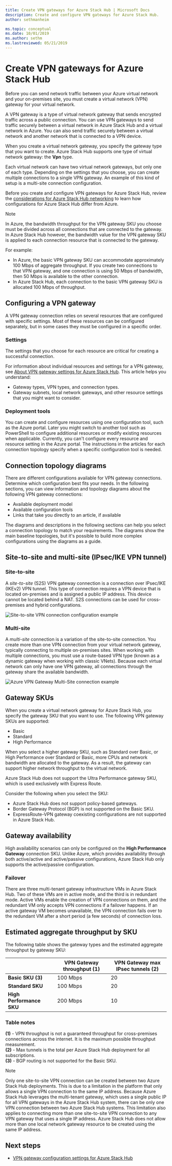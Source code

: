 ```yaml
---
title: Create VPN gateways for Azure Stack Hub | Microsoft Docs
description: Create and configure VPN gateways for Azure Stack Hub.
author: sethmanheim

ms.topic: conceptual
ms.date: 10/01/2019
ms.author: sethm
ms.lastreviewed: 05/21/2019
---
```


# Create VPN gateways for Azure Stack Hub

Before you can send network traffic between your Azure virtual network and your on-premises site, you must create a virtual network (VPN) gateway for your virtual network.

A VPN gateway is a type of virtual network gateway that sends encrypted traffic across a public connection. You can use VPN gateways to send traffic securely between a virtual network in Azure Stack Hub and a virtual network in Azure. You can also send traffic securely between a virtual network and another network that is connected to a VPN device.

When you create a virtual network gateway, you specify the gateway type that you want to create. Azure Stack Hub supports one type of virtual network gateway: the **Vpn** type.

Each virtual network can have two virtual network gateways, but only one of each type. Depending on the settings that you choose, you can create multiple connections to a single VPN gateway. An example of this kind of setup is a multi-site connection configuration.

Before you create and configure VPN gateways for Azure Stack Hub, review the [considerations for Azure Stack Hub networking](azure-stack-network-differences.md) to learn how configurations for Azure Stack Hub differ from Azure.

>[!NOTE]
>In Azure, the bandwidth throughput for the VPN gateway SKU you choose must be divided across all connections that are connected to the gateway. In Azure Stack Hub however, the bandwidth value for the VPN gateway SKU is applied to each connection resource that is connected to the gateway.
>
> For example:
>
> * In Azure, the basic VPN gateway SKU can accommodate approximately 100 Mbps of aggregate throughput. If you create two connections to that VPN gateway, and one connection is using 50 Mbps of bandwidth, then 50 Mbps is available to the other connection.
> * In Azure Stack Hub, each connection to the basic VPN gateway SKU is allocated 100 Mbps of throughput.

## Configuring a VPN gateway

A VPN gateway connection relies on several resources that are configured with specific settings. Most of these resources can be configured separately, but in some cases they must be configured in a specific order.

### Settings

The settings that you choose for each resource are critical for creating a successful connection.

For information about individual resources and settings for a VPN gateway, see [About VPN gateway settings for Azure Stack Hub](azure-stack-vpn-gateway-settings.md). This article helps you understand:

* Gateway types, VPN types, and connection types.
* Gateway subnets, local network gateways, and other resource settings that you might want to consider.

### Deployment tools

You can create and configure resources using one configuration tool, such as the Azure portal. Later you might switch to another tool such as PowerShell to configure additional resources or modify existing resources when applicable. Currently, you can't configure every resource and resource setting in the Azure portal. The instructions in the articles for each connection topology specify when a specific configuration tool is needed.

## Connection topology diagrams

There are different configurations available for VPN gateway connections. Determine which configuration best fits your needs. In the following sections, you can view information and topology diagrams about the following VPN gateway connections:

* Available deployment model
* Available configuration tools
* Links that take you directly to an article, if available

The diagrams and descriptions in the following sections can help you select a connection topology to match your requirements. The diagrams show the main baseline topologies, but it's possible to build more complex configurations using the diagrams as a guide.

## Site-to-site and multi-site (IPsec/IKE VPN tunnel)

### Site-to-site

A *site-to-site* (S2S) VPN gateway connection is a connection over IPsec/IKE (IKEv2) VPN tunnel. This type of connection requires a VPN device that is located on-premises and is assigned a public IP address. This device cannot be located behind a NAT. S2S connections can be used for cross-premises and hybrid configurations.

![Site-to-site VPN connection configuration example](media/azure-stack-vpn-gateway-about-vpn-gateways/vpngateway-site-to-site-connection-diagram.png)

### Multi-site

A *multi-site* connection is a variation of the site-to-site connection. You create more than one VPN connection from your virtual network gateway, typically connecting to multiple on-premises sites. When working with multiple connections, you must use a route-based VPN type (known as a dynamic gateway when working with classic VNets). Because each virtual network can only have one VPN gateway, all connections through the gateway share the available bandwidth.

![Azure VPN Gateway Multi-Site connection example](media/azure-stack-vpn-gateway-about-vpn-gateways/vpngateway-multisite-connection-diagram.png)

## Gateway SKUs

When you create a virtual network gateway for Azure Stack Hub, you specify the gateway SKU that you want to use. The following VPN gateway SKUs are supported:

* Basic
* Standard
* High Performance

When you select a higher gateway SKU, such as Standard over Basic, or High Performance over Standard or Basic, more CPUs and network bandwidth are allocated to the gateway. As a result, the gateway can support higher network throughput to the virtual network.

Azure Stack Hub does not support the Ultra Performance gateway SKU, which is used exclusively with Express Route.

Consider the following when you select the SKU:

* Azure Stack Hub does not support policy-based gateways.
* Border Gateway Protocol (BGP) is not supported on the Basic SKU.
* ExpressRoute-VPN gateway coexisting configurations are not supported in Azure Stack Hub.

## Gateway availability

High availability scenarios can only be configured on the **High Performance Gateway** connection SKU. Unlike Azure, which provides availability through both active/active and active/passive configurations, Azure Stack Hub only supports the active/passive configuration.

### Failover

There are three multi-tenant gateway infrastructure VMs in Azure Stack Hub. Two of these VMs are in active mode, and the third is in redundant mode. Active VMs enable the creation of VPN connections on them, and the redundant VM only accepts VPN connections if a failover happens. If an active gateway VM becomes unavailable, the VPN connection fails over to the redundant VM after a short period (a few seconds) of connection loss.

## Estimated aggregate throughput by SKU

The following table shows the gateway types and the estimated aggregate throughput by gateway SKU:

|| VPN Gateway throughput (1) | VPN Gateway max IPsec tunnels (2) |
|-------|-------|-------|
|**Basic SKU** **(3)** | 100 Mbps | 20 |
|**Standard SKU** | 100 Mbps | 20 |
|**High Performance SKU** | 200 Mbps | 10 |

### Table notes

**(1)** - VPN throughput is not a guaranteed throughput for cross-premises connections across the internet. It is the maximum possible throughput measurement.  
**(2)** - Max tunnels is the total per Azure Stack Hub deployment for all subscriptions.  
**(3)** - BGP routing is not supported for the Basic SKU.

>[!NOTE]
>Only one site-to-site VPN connection can be created between two Azure Stack Hub deployments. This is due to a limitation in the platform that only allows a single VPN connection to the same IP address. Because Azure Stack Hub leverages the multi-tenant gateway, which uses a single public IP for all VPN gateways in the Azure Stack Hub system, there can be only one VPN connection between two Azure Stack Hub systems. This limitation also applies to connecting more than one site-to-site VPN connection to any VPN gateway that uses a single IP address. Azure Stack Hub does not allow more than one local network gateway resource to be created using the same IP address.

## Next steps

* [VPN gateway configuration settings for Azure Stack Hub](azure-stack-vpn-gateway-settings.md)
